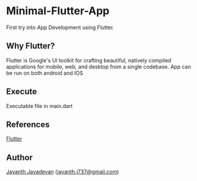 # Minimal-Flutter-App
First try into App Development using Flutter.
## Why Flutter?
Flutter is Google's UI toolkit for crafting beautiful, natively compiled applications for mobile, web, and desktop from a single codebase.
App can be run on both android and IOS
## Execute
Executable file in main.dart
## References
[Flutter](https://flutter.dev/)
## Author
[Jayanth Jayadevan](https://github.com/jayanthj737) (jayanth.j737@gmail.com)
